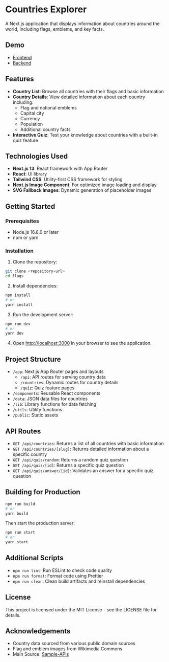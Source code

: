 # Countries Explorer

A Next.js application that displays information about countries around the world, including flags, emblems, and key facts.

## Demo

- [Frontend](https://countries-jp.netlify.app)
- [Backend](https://countries-jp.netlify.app/api/countries)

## Features

- **Country List**: Browse all countries with their flags and basic information
- **Country Details**: View detailed information about each country including:
  - Flag and national emblems
  - Capital city
  - Currency
  - Population
  - Additional country facts
- **Interactive Quiz**: Test your knowledge about countries with a built-in quiz feature

## Technologies Used

- **Next.js 13**: React framework with App Router
- **React**: UI library
- **Tailwind CSS**: Utility-first CSS framework for styling
- **Next.js Image Component**: For optimized image loading and display
- **SVG Fallback Images**: Dynamic generation of placeholder images

## Getting Started

### Prerequisites

- Node.js 16.8.0 or later
- npm or yarn

### Installation

1. Clone the repository:
```bash
git clone <repository-url>
cd flags
```

2. Install dependencies:
```bash
npm install
# or
yarn install
```

3. Run the development server:
```bash
npm run dev
# or
yarn dev
```

4. Open [http://localhost:3000](http://localhost:3000) in your browser to see the application.

## Project Structure

- `/app`: Next.js App Router pages and layouts
  - `/api`: API routes for serving country data
  - `/countries`: Dynamic routes for country details
  - `/quiz`: Quiz feature pages
- `/components`: Reusable React components
- `/data`: JSON data files for countries
- `/lib`: Library functions for data fetching
- `/utils`: Utility functions
- `/public`: Static assets

## API Routes

- `GET /api/countries`: Returns a list of all countries with basic information
- `GET /api/countries/[slug]`: Returns detailed information about a specific country
- `GET /api/quiz/random`: Returns a random quiz question
- `GET /api/quiz/[id]`: Returns a specific quiz question
- `GET /api/quiz/answer/[id]`: Validates an answer for a specific quiz question

## Building for Production

```bash
npm run build
# or
yarn build
```

Then start the production server:

```bash
npm run start
# or
yarn start
```

## Additional Scripts

- `npm run lint`: Run ESLint to check code quality
- `npm run format`: Format code using Prettier
- `npm run clean`: Clean build artifacts and reinstall dependencies

## License

This project is licensed under the MIT License - see the LICENSE file for details.

## Acknowledgements

- Country data sourced from various public domain sources
- Flag and emblem images from Wikimedia Commons
- Main Source: [Sample-APIs](https://api.sampleapis.com)
